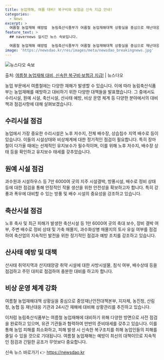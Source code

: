 ```yaml
---
title: 농업재해, 여름 대비! 복구비와 보험금 신속 지급 안내!
categories:
  - News
excerpt: >
  여름철 농업재해 예방법  농림축산식품부가 여름철 농업재해대책 상황실을 중심으로 재난대응 기관과 공조체계를 유…
feature_text: >
  ## navernews 실시간 뉴스 속보입니다.

  여름철 농업재해 예방법  농림축산식품부가 여름철 농업재해대책 상황실을 중심으로 재난대응 기관과 공조체계를 유…
image: 'https://newsdao.kr/res/images/meta/newsdao_breakingnews.jpg'
---
```


![뉴스다오 속보](https://newsdao.kr/res/images/meta/newsdao_breakingnews.jpg)

<p>출처: <a href="https://newsdao.kr/4249" rel="dofollow">여름철 농업재해 대비, 신속한 복구비·보험금 지급!</a> | 뉴스다오</p>

농업 부문에서 여름철에는 다양한 재해가 발생할 수 있습니다. 이에 따라 농림축산식품부는 농업재해를 예방하고 대비하기 위한 다양한 대책들을 발표했습니다. 그 중에서도 수리시설, 원예 시설, 축산시설, 산사태 예방, 비상 운영 체계 등 다양한 분야에서의 대비책과 점검사항에 대해 살펴보겠습니다.

## 수리시설 점검
농업에서 가장 중요한 수리시설은 노후 저수지, 전체 배수장, 상습침수 지역 배수로 등이 있습니다. 이들의 시설상태와 비상체계에 대한 정기적인 점검이 필요합니다. 특히 장마철이 다가올 때에는 선제적인 유지보수가 필수적이며, 이를 위해 노후 저수지, 배수장 상태 등을 확인하고 유지보수 태세를 갖추었습니다.

## 원예 시설 점검
과수원과 시설하우스 등 7만 6000여 곳의 지주 시설결박, 방풍시설, 배수로 정비 상태 등에 대한 점검을 통해 안정적인 작물 생산을 위한 안전성을 확보하고자 합니다. 특히 강풍과 폭우에 대비할 수 있는 방풍 및 배수 시설의 중요성을 강조하고 있습니다.

## 축산시설 점검
노후 축사 및 최근 피해가 발생한 축산시설 등 1만 6000여 곳의 축대 보수, 장비 결박 여부, 주변 배수로 정비 상태 및 가축 매몰지, 과수화상병 매몰지의 토사 유실 여부를 점검하여 축산업의 지속적인 발전을 위한 정기적인 점검과 예방 조치를 강조하고 있습니다.

## 산사태 예방 및 대책
산사태 취약지역과 산지태양광 취약 시설에 대한 사방시설물, 침식 여부, 배수상태 등을 점검하고 주민 대피로 점검하여 충분한 대비를 하고자 합니다.

## 비상 운영 체계 강화
여름철 농업재해대책 상황실을 중심으로 중앙재난안전대책본부, 지자체, 농진청, 산림청, 농협 등 재난대응 기관과 24시간 재해에 대비해 상황관리를 추진하고 있습니다.

이처럼 농림축산식품부는 여름철 농업재해에 대비하기 위해 다양한 방면으로 사전 점검을 완료하고 있으며, 유관 기관들과 협력하여 만반의 준비태세를 갖추고 있습니다. 이를 통해 농업 피해를 최소화하고, 피해 발생 시 신속한 복구조치를 취해 농업인들의 피해를 줄일 수 있을 것으로 기대됩니다. 여름철 농업재해는 예방이 최선의 대책이므로 지속적인 점검과 긴밀한 공조가 무엇보다 중요합니다. 

신속 뉴스 바로가기 👉 <a href="https://newsdao.kr" rel="dofollow">https://newsdao.kr</a>


